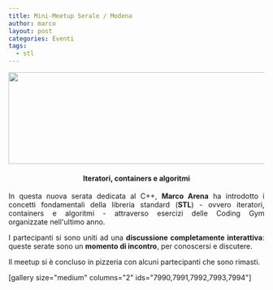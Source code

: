 ```yaml
---
title: Mini-Meetup Serale / Modena
author: marco
layout: post
categories: Eventi
tags:
  - stl
---
```



<center><img class="aligncenter wp-image-7934" src="http://www.italiancpp.org/wp-content/uploads/2017/04/mini-meetup-mo.png" alt="" width="610" height="181" /></center>
<h4 style="text-align: center;">Iteratori, containers e algoritmi</h4>
<p style="text-align: justify;">In questa nuova serata dedicata al C++, <strong>Marco Arena</strong> ha introdotto i concetti fondamentali della libreria standard (<strong>STL</strong>) - ovvero iteratori, containers e algoritmi - attraverso esercizi delle Coding Gym organizzate nell'ultimo anno.</p>
<p style="text-align: justify;">I partecipanti si sono uniti ad una <strong>discussione completamente interattiva</strong>: queste serate sono un <strong>momento di incontro</strong>, per conoscersi e discutere.</p>
<p style="text-align: justify;">Il meetup si è concluso in pizzeria con alcuni partecipanti che sono rimasti.</p>
[gallery size="medium" columns="2" ids="7990,7991,7992,7993,7994"]

&nbsp;
